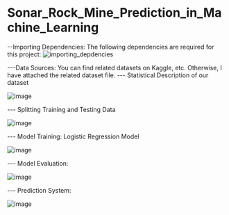 # Sonar_Rock_Mine_Prediction_in_Machine_Learning
--Importing Dependencies:
The following dependencies are required for this project:
![importing_depdencies](https://github.com/mohmdumer/Sonar_Rock_-_Mine_Prediction_Machine_Learning/assets/120613470/2ebca4d1-4253-4a9c-afb5-038ca2243e33)

---Data Sources:
You can find related datasets  on Kaggle, etc.
Otherwise, I have attached the related dataset file.
--- Statistical Description of our dataset

![image](https://github.com/mohmdumer/Sonar_Rock_-_Mine_Prediction_Machine_Learning/assets/120613470/33dc75d6-dbe3-4cff-af4d-b2e25b399f13)


--- Splitting Training and Testing Data



![image](https://github.com/mohmdumer/Sonar_Rock_-_Mine_Prediction_Machine_Learning/assets/120613470/66ad398a-e954-49f4-9a59-0ed2ad6e0548)



--- Model Training: Logistic Regression Model



![image](https://github.com/mohmdumer/Sonar_Rock_-_Mine_Prediction_Machine_Learning/assets/120613470/4ed4c5d0-f692-4669-80a6-94793bd08bdb)



--- Model Evaluation:


![image](https://github.com/mohmdumer/Sonar_Rock_-_Mine_Prediction_Machine_Learning/assets/120613470/c742a5c5-c64f-4339-8fc4-0ebfb6660e99)



--- Prediction System:



![image](https://github.com/mohmdumer/Sonar_Rock_-_Mine_Prediction_Machine_Learning/assets/120613470/2a3ee1c5-705f-45af-beba-03daea33609a)
